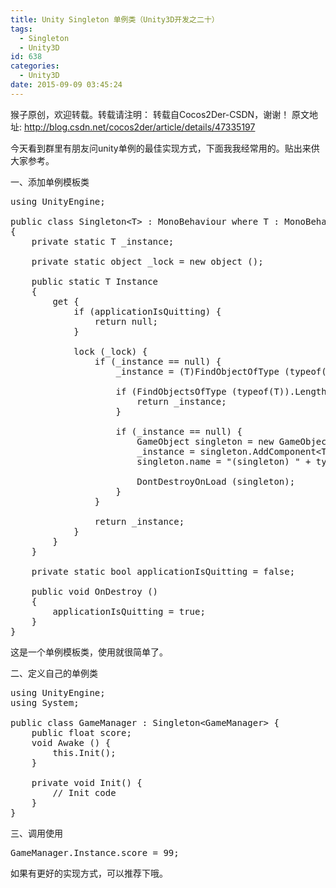 ```yaml
---
title: Unity Singleton 单例类（Unity3D开发之二十）
tags:
  - Singleton
  - Unity3D
id: 638
categories:
  - Unity3D
date: 2015-09-09 03:45:24
---
```


猴子原创，欢迎转载。转载请注明： 转载自Cocos2Der-CSDN，谢谢！ 
原文地址: http://blog.csdn.net/cocos2der/article/details/47335197

今天看到群里有朋友问unity单例的最佳实现方式，下面我我经常用的。贴出来供大家参考。

一、添加单例模板类

<pre class="lang:default decode:true " >using UnityEngine;

public class Singleton&lt;T&gt; : MonoBehaviour where T : MonoBehaviour
{
    private static T _instance;

    private static object _lock = new object ();

    public static T Instance 
    {
        get {
            if (applicationIsQuitting) {
                return null;
            }

            lock (_lock) {
                if (_instance == null) {
                    _instance = (T)FindObjectOfType (typeof(T));

                    if (FindObjectsOfType (typeof(T)).Length &gt; 1) {
                        return _instance;
                    }

                    if (_instance == null) {
                        GameObject singleton = new GameObject ();
                        _instance = singleton.AddComponent&lt;T&gt; ();
                        singleton.name = "(singleton) " + typeof(T).ToString ();

                        DontDestroyOnLoad (singleton);
                    }
                }

                return _instance;
            }
        }
    }

    private static bool applicationIsQuitting = false;

    public void OnDestroy ()
    {
        applicationIsQuitting = true;
    }
}
</pre> 
这是一个单例模板类，使用就很简单了。

二、定义自己的单例类
<pre class="lang:default decode:true " >
using UnityEngine;
using System;

public class GameManager : Singleton&lt;GameManager&gt; {
    public float score;
    void Awake () {
        this.Init();
    }

    private void Init() {
        // Init code
    }
}
</pre>
三、调用使用
<pre class="lang:default decode:true " >
GameManager.Instance.score = 99;
</pre>
如果有更好的实现方式，可以推荐下哦。